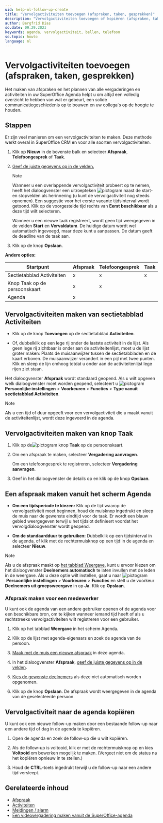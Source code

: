 ```yaml
---
uid: help-nl-follow-up-create
title: "Vervolgactiviteiten toevoegen (afspraken, taken, gesprekken)"
description: "Vervolgactiviteiten toevoegen of kopiëren (afspraken, taken, gesprekken)"
author: Bergfrid Dias
so.date: 09.29.2023
keywords: agenda, vervolgactiviteit, bellen, telefoon
so.topic: howto
language: nl
---
```


# Vervolgactiviteiten toevoegen (afspraken, taken, gesprekken)

Het maken van afspraken en het plannen van alle vergaderingen en activiteiten in uw SuperOffice Agenda helpt u om altijd een volledig overzicht te hebben van wat er gebeurt, een solide communicatiegeschiedenis op te bouwen en uw collega's op de hoogte te houden.

## Stappen

Er zijn veel manieren om een vervolgactiviteiten te maken. Deze methode werkt overal in SuperOffice CRM en voor alle soorten vervolgactiviteiten.

1. Klik op **Nieuw** in de bovenste balk en selecteer **Afspraak**, **Telefoongesprek** of **Taak**.

2. [Geef de juiste gegevens op in de velden.][6]

    > [!NOTE]
    > Wanneer u een overlappende vervolgactiviteit probeert op te nemen, heeft het dialoogvenster een uitroepteken ![pictogram][img2] naast de start- en stopvelden als herinnering (u kunt de vervolgactiviteit nog steeds opnemen). Een suggestie voor het eerste vacante tijdsinterval wordt getoond. Klik op de voorgestelde tijd rechts van **Eerst beschikbaar** als u deze tijd wilt selecteren.
    >
    > Wanneer u een nieuwe taak registreert, wordt geen tijd weergegeven in de velden **Start** en **Vervaldatum**. De huidige datum wordt wel automatisch ingevoegd, maar deze kunt u aanpassen. De datum geeft de deadline van de taak aan.

3. Klik op de knop **Opslaan**.

**Andere opties:**

| Startpunt | Afspraak | Telefoongesprek | Taak |
|---|---|---|---|
| Sectietabblad Activiteiten | x | x | x |
| Knop Taak op de persoonskaart | x | x | |
| Agenda | x | | |

## Vervolgactiviteiten maken van sectietabblad Activiteiten

* Klik op de knop **Toevoegen** op de sectietabblad **Activiteiten**.

* Of, dubbelklik op een lege rij onder de laatste activiteit in de lijst. Als geen lege rij zichtbaar is onder aan de activiteitenlijst, moet u de lijst groter maken: Plaats de muisaanwijzer tussen de sectietabbladen en de kaart erboven. De muisaanwijzer verandert in een pijl met twee punten. Klik en sleep de lijn omhoog totdat u onder aan de activiteitenlijst lege rijen ziet staan.

Het dialoogvenster **Afspraak** wordt standaard geopend. Als u wilt opgeven welk dialoogvenster moet worden geopend, selecteert u ![pictogram][img1] **Persoonlijke instellingen** > **Voorkeuren** > **Functies** > **Type vanuit sectietabblad Activiteiten**.

> [!NOTE]
> Als u een tijd of duur opgeeft voor een vervolgactiviteit die u maakt vanuit de activiteitenlijst, wordt deze ingevoerd in de agenda.

## Vervolgactiviteiten maken van knop Taak

1. Klik op de![pictogram][img3] knop **Taak** op de persoonskaart.

1. Om een afspraak te maken, selecteer **Vergadering aanvragen**.

    Om een telefoongesprek te registreren, selecteer **Vergadering aanvragen**.

1. Geef in het dialoogvenster de details op en klik op de knop **Opslaan**.

## Een afspraak maken vanuit het scherm Agenda

* **Om een tijdsperiode te kiezen:** Klik op de tijd waarop de vervolgactiviteit moet beginnen, houd de muisknop ingedrukt en sleep de muis naar de gewenste eindtijd voor de taak. Er wordt een blauw gebied weergegeven terwijl u het tijdslot definieert voordat het vervolgdialoogvenster wordt geopend.

* **Om de standaardduur te gebruiken:** Dubbelklik op een tijdsinterval in de agenda, of klik met de rechtermuisknop op een tijd in de agenda en selecteer **Nieuw**.

> [!NOTE]
> Als u de afspraak maakt op [het tabblad Weergave][7], kunt u ervoor kiezen om het dialoogvenster **Deelnemers automatisch** te laten invullen met de leden in de weergave. Als u deze optie wilt instellen, gaat u naar ![pictogram][img1] **Persoonlijke instellingen** > **Voorkeuren** > **Functies** en stelt u de voorkeur **Deelnemers uit groepsweergave** in op **Ja**. Klik op **Opslaan**.

### <a id="associate" />Afspraak maken voor een medewerker

U kunt ook de agenda van een andere gebruiker openen of de agenda voor een beschikbare bron, om te kijken wanneer iemand tijd heeft of als u rechtstreeks vervolgactiviteiten wilt registreren voor een gebruiker.

1. Klik op het tabblad **Weergave** in het scherm Agenda.

2. Klik op de lijst met agenda-eigenaars en zoek de agenda van de persoon.

3. [Maak met de muis een nieuwe afspraak][1] in deze agenda.

4. In het dialoogvenster **Afspraak**, [geef de juiste gegevens op in de velden][6].

5. [Kies de gewenste deelnemers][5] als deze niet automatisch worden opgenomen.

6. Klik op de knop **Opslaan**. De afspraak wordt weergegeven in de agenda van de geselecteerde persoon.

## <a id="copy" />Vervolgactiviteit naar de agenda kopiëren

U kunt ook een nieuwe follow-up maken door een bestaande follow-up naar een andere tijd of dag in de agenda te kopiëren.

1. Open de agenda en zoek de follow-up die u wilt kopiëren.

2. Als de follow-up is voltooid, klik er met de rechtermuisknop op en kies **Voltooid** om bewerken mogelijk te maken. (Vergeet niet om de status na het kopiëren opnieuw in te stellen.)

3. Houd de **CTRL**-toets ingedrukt terwijl u de follow-up naar een andere tijd versleept.

## Gerelateerde inhoud

* [Afspraak][1]
* [Activiteiten][8]
* [Meldingen / alarm][3]
* [Een videovergadering maken vanuit de SuperOffice-agenda][2]

<!-- Referenced links -->
[1]: follow-ups.md
[2]: video-meetings.md
[3]: set-alarm.md
[5]: invitation/add-participant.md
[6]: screen/dialog-for-followups.md
[7]: screen/view.md
[8]: ../../learn/basics/activity.md

<!-- Referenced images -->
[img2]: ../../../../common/icons/warning-red.png
[img1]: ../../../media/icons/personal-settings-small.png
[img3]: ../../../media/icons/btn-menu.png
